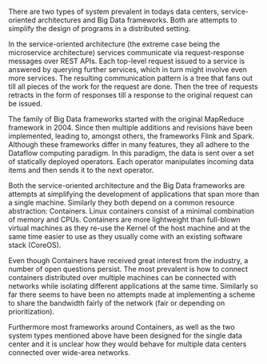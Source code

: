 There are two types of system prevalent in todays data centers,
service-oriented architectures and Big Data frameworks. Both are attempts to
simplify the design of programs in a distributed setting.

In the service-oriented architecture (the extreme case being the microservice
architecture) services communicate via request-response messages over REST APIs.
Each top-level request issued to a service is answered by querying further
services, which in turn might involve even more services.  The resulting
communication pattern is a tree that fans out till all pieces of the work for
the request are done. Then the tree of requests retracts in the form of
responses till a response to the
original request can be issued.

The family of Big Data frameworks started with the original MapReduce framework
in 2004. Since then multiple additions and revisions have been implemented,
leading to, amongst others, the frameworks Flink and Spark. Although these
frameworks differ in many features, they all adhere to the Dataflow computing
paradigm. In this paradigm, the data is sent over a set of statically deployed
operators. Each operator manipulates incoming data items and then sends it to
the next operator.

Both the service-oriented architecture and the Big Data frameworks are attempts
at simplifying the development of applications that span more than a single
machine. Similarly they both depend on a common resource abstraction: Containers.
Linux containers consist of a minimal combination of memory and CPUs. Containers are
more lightweight than full-blown virtual machines as they re-use the Kernel of
the host machine and at the same time easier to use as they usually come with an existing
software stack (CoreOS).

Even though Containers have received great interest from the industry, a number
of open questions persist. The most prevalent is how to connect containers distributed
over multiple machines can be connected with networks while isolating different
applications at the same time. Similarly so far there seems to have been no
attempts made at implementing a scheme to share the bandwidth fairly of the
network (fair or depending on prioritization).

Furthermore most frameworks around Containers, as well as the two system types
mentioned above have been designed for the single data center and it is unclear
how they would behave for multiple data centers connected over wide-area
networks. 
